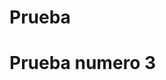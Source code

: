 <!DOCTYPE html>
<html>
  <head>
    <meta charset="utf-8">
  </head>
  <body>
    <h1>Prueba<h1>
      <p>Prueba numero 3</p>
  </body>
</html>
